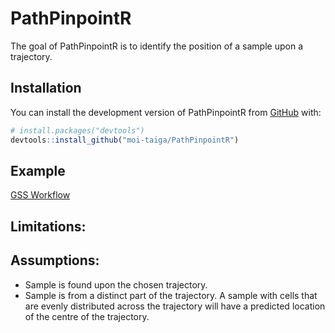 
<!-- README.md is generated from README.Rmd. Please edit that file -->

# PathPinpointR

<!-- badges: start -->
<!-- badges: end -->

The goal of PathPinpointR is to identify the position of a sample upon a
trajectory.

## Installation

You can install the development version of PathPinpointR from
[GitHub](https://github.com/) with:

``` r
# install.packages("devtools")
devtools::install_github("moi-taiga/PathPinpointR")
```

## Example

[GSS
Workflow](https://moi-taiga.github.io/PathPinpointR/articles/GSS_Workflow.html)

## Limitations:

## Assumptions:

- Sample is found upon the chosen trajectory.
- Sample is from a distinct part of the trajectory. A sample with cells
  that are evenly distributed across the trajectory will have a
  predicted location of the centre of the trajectory.

